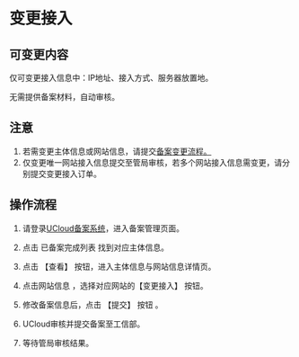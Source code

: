# 变更接入

## 可变更内容

仅可变更接入信息中：IP地址、接入方式、服务器放置地。

无需提供备案材料，自动审核。

## 注意

1. 若需变更主体信息或网站信息，请提交[备案变更流程。](https://docs.ucloud.cn/beian1/guidance/guidance7)
2. 仅变更唯一网站接入信息提交至管局审核，若多个网站接入信息需变更，请分别提交变更接入订单。



## 操作流程

1. 请登录[UCloud备案系统](https://console.ucloud.cn/icp/)，进入备案管理页面。
   
2. 点击 已备案完成列表 找到对应主体信息。

3. 点击 【查看】 按钮，进入主体信息与网站信息详情页。

4. 点击网站信息 ，选择对应网站的【变更接入】 按钮。

5. 修改备案信息后，点击 【提交】 按钮 。

6. UCloud审核并提交备案至工信部。

7. 等待管局审核结果。